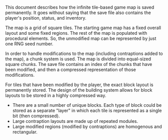 
This document describes how the infinite tile-based game map is saved permanently. It goes without saying that the save file also contains the player's position, status, and inventory.

The map is a grid of square tiles. The starting game map has a fixed overall layout and some fixed regions. The rest of the map is populated with procedural elements. So, the unmodified map can be represented by just one RNG seed number.

In order to handle modifications to the map (including contraptions added to the map), a chunk system is used. The map is divided into equal-sized square chunks. The save file contains an index of the chunks that have been modified, and then a compressed representation of those modifications. 

For tiles that have been modified by the player, the exact block layout is permanently stored. The design of the building system allows for block layouts to be stored in a highly compressed way.
* There are a small number of unique blocks. Each type of block could be stored as a separate "layer" in which each tile is represented as a single bit (then compressed).
* Large contraption layouts are made up of repeated modules. 
* Large modified regions (modified by contraptions) are homogenous and rectangular.
